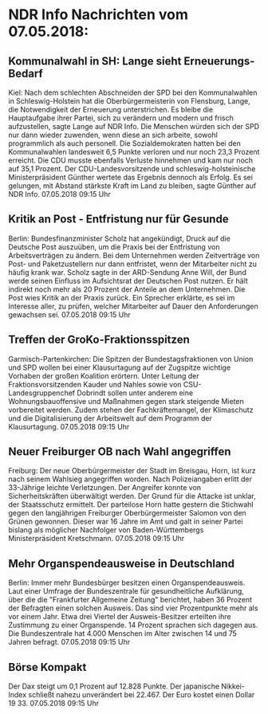 # NDR Info Nachrichten vom 07.05.2018:


## Kommunalwahl in SH: Lange sieht Erneuerungs-Bedarf
Kiel: Nach dem schlechten Abschneiden der SPD bei den Kommunalwahlen in Schleswig-Holstein hat die Oberbürgermeisterin von Flensburg, Lange, die Notwendigkeit der Erneuerung unterstrichen. Es bleibe die Hauptaufgabe ihrer Partei, sich zu verändern und modern und frisch aufzustellen, sagte Lange auf NDR Info. Die Menschen würden sich der SPD nur dann wieder zuwenden, wenn diese an sich arbeite, sowohl programmlich als auch personell. Die Sozialdemokraten hatten bei den Kommunalwahlen landesweit 6,5 Punkte verloren und nur noch 23,3 Prozent erreicht. Die CDU musste ebenfalls Verluste hinnehmen und kam nur noch auf 35,1 Prozent. Der CDU-Landesvorsitzende und schleswig-holsteinische Ministerpräsident Günther wertete das Ergebnis dennoch als Erfolg. Es sei gelungen, mit Abstand stärkste Kraft im Land zu bleiben, sagte Günther auf NDR Info. 07.05.2018 09:15 Uhr 

## Kritik an Post - Entfristung nur für Gesunde
Berlin:	Bundesfinanzminister Scholz hat angekündigt, Druck auf die Deutsche Post auszuüben, um die Praxis bei der Entfristung von Arbeitsverträgen zu ändern. Bei dem Unternehmen werden Zeitverträge von Post- und Paketzustellern nur dann entfristet, wenn der Mitarbeiter nicht zu häufig krank war. Scholz sagte in der ARD-Sendung Anne Will, der Bund werde seinen Einfluss im Aufsichtsrat der Deutschen Post nutzen. Er hält indirekt noch mehr als 20 Prozent der Anteile an dem Unternehmen. Die Post wies Kritik an der Praxis zurück. Ein Sprecher erklärte, es sei im Interesse aller, zu prüfen, welcher Mitarbeiter auf Dauer den Anforderungen gewachsen sei. 07.05.2018 09:15 Uhr 

## Treffen der GroKo-Fraktionsspitzen
Garmisch-Partenkirchen: Die Spitzen der Bundestagsfraktionen von Union und SPD wollen bei einer Klausurtagung auf der Zugspitze wichtige Vorhaben der großen Koalition erörtern. Unter Leitung der Fraktionsvorsitzenden Kauder und Nahles sowie von CSU-Landesgruppenchef Dobrindt sollen unter anderem eine Wohnungsbauoffensive und Maßnahmen gegen stark steigende Mieten vorbereitet werden. Zudem stehen der Fachkräftemangel, der Klimaschutz und die Digitalisierung der Arbeitswelt auf dem Programm der Klausurtagung. 07.05.2018 09:15 Uhr 

## Neuer Freiburger OB nach Wahl angegriffen
Freiburg: Der neue Oberbürgermeister der Stadt im Breisgau, Horn, ist kurz nach seinem Wahlsieg angegriffen worden. Nach Polizeiangaben erlitt der 33-Jährige leichte Verletzungen. Der Angreifer konnte von Sicherheitskräften überwältigt werden. Der Grund für die Attacke ist unklar, der Staatsschutz ermittelt. Der parteilose Horn hatte gestern die Stichwahl gegen den langjährigen Freiburger Oberbürgermeister Salomon von den Grünen gewonnen. Dieser war 16 Jahre im Amt und galt in seiner Partei bislang als möglicher Nachfolger von Baden-Württembergs Ministerpräsident Kretschmann. 07.05.2018 09:15 Uhr 

## Mehr Organspendeausweise in Deutschland
Berlin: Immer mehr Bundesbürger besitzen einen Organspendeausweis. Laut einer Umfrage der Bundeszentrale für gesundheitliche Aufklärung, über die die "Frankfurter Allgemeine Zeitung" berichtet, haben 36 Prozent der Befragten einen solchen Ausweis. Das sind vier Prozentpunkte mehr als vor einem Jahr. Etwa drei Viertel der Ausweis-Besitzer erteilten ihre Zustimmung zu einer Organspende. 14 Prozent sprachen sich dagegen aus. Die Bundeszentrale hat 4.000 Menschen im Alter zwischen 14 und 75 Jahren befragt. 07.05.2018 09:15 Uhr 

## Börse Kompakt
Der Dax steigt um 0,1 Prozent auf 12.828 Punkte. Der japanische Nikkei-Index schließt nahezu unverändert bei 22.467. Der Euro kostet einen Dollar 19 33. 07.05.2018 09:15 Uhr 
